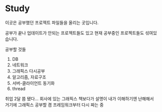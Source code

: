 # Study
이곳은 공부했던 프로젝트 파일들을 올리는 곳입니다.

공부가 끝나 업데이트가 안되는 프로젝트들도 있고 현재 공부중인 프로젝트들도 섞여있습니다.

공부할 것들  
1. DB  
2. 네트워크  
3. 그래픽스 다시공부  
4. 알고리즘, 자료구조  
5. 서버-클라이언트 동기화  
6. thread  

취업 2달 쯤 됐다... 회사에 있는 그래픽스 책보다가 설명이 내가 이해하기엔 난해해서 거기에 그래픽스 공부할 겸 프레임워크부터 다시 짜는 중

